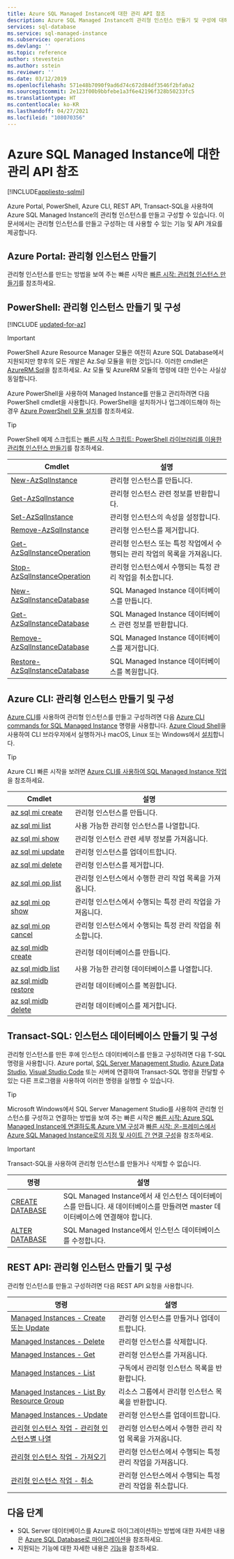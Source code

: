 ```yaml
---
title: Azure SQL Managed Instance에 대한 관리 API 참조
description: Azure SQL Managed Instance의 관리형 인스턴스 만들기 및 구성에 대해 알아봅니다.
services: sql-database
ms.service: sql-managed-instance
ms.subservice: operations
ms.devlang: ''
ms.topic: reference
author: stevestein
ms.author: sstein
ms.reviewer: ''
ms.date: 03/12/2019
ms.openlocfilehash: 571e48b7090f9ad6d74c672d84df3546f2bfa0a2
ms.sourcegitcommit: 2e123f00b9bbfebe1a3f6e42196f328b50233fc5
ms.translationtype: HT
ms.contentlocale: ko-KR
ms.lasthandoff: 04/27/2021
ms.locfileid: "108070356"
---
```

# <a name="managed-api-reference-for-azure-sql-managed-instance"></a>Azure SQL Managed Instance에 대한 관리 API 참조
[!INCLUDE[appliesto-sqlmi](../includes/appliesto-sqlmi.md)]

Azure Portal, PowerShell, Azure CLI, REST API, Transact-SQL을 사용하여 Azure SQL Managed Instance의 관리형 인스턴스를 만들고 구성할 수 있습니다. 이 문서에서는 관리형 인스턴스를 만들고 구성하는 데 사용할 수 있는 기능 및 API 개요를 제공합니다.

## <a name="azure-portal-create-a-managed-instance"></a>Azure Portal: 관리형 인스턴스 만들기

관리형 인스턴스를 만드는 방법을 보여 주는 빠른 시작은 [빠른 시작: 관리형 인스턴스 만들기](instance-create-quickstart.md)를 참조하세요.

## <a name="powershell-create-and-configure-managed-instances"></a>PowerShell: 관리형 인스턴스 만들기 및 구성

[!INCLUDE [updated-for-az](../../../includes/updated-for-az.md)]
> [!IMPORTANT]
> PowerShell Azure Resource Manager 모듈은 여전히 Azure SQL Database에서 지원되지만 향후의 모든 개발은 Az.Sql 모듈을 위한 것입니다. 이러한 cmdlet은 [AzureRM.Sql](/powershell/module/AzureRM.Sql/)을 참조하세요. Az 모듈 및 AzureRM 모듈의 명령에 대한 인수는 사실상 동일합니다.

Azure PowerShell을 사용하여 Managed Instance를 만들고 관리하려면 다음 PowerShell cmdlet을 사용합니다. PowerShell을 설치하거나 업그레이드해야 하는 경우 [Azure PowerShell 모듈 설치](/powershell/azure/install-az-ps)를 참조하세요.

> [!TIP]
> PowerShell 예제 스크립트는 [빠른 시작 스크립트: PowerShell 라이브러리를 이용한 관리형 인스턴스 만들기](/archive/blogs/sqlserverstorageengine/quick-start-script-create-azure-sql-managed-instance-using-powershell)를 참조하세요.

| Cmdlet | 설명 |
| --- | --- |
|[New-AzSqlInstance](/powershell/module/az.sql/new-azsqlinstance)|관리형 인스턴스를 만듭니다. |
|[Get-AzSqlInstance](/powershell/module/az.sql/get-azsqlinstance)|관리형 인스턴스 관련 정보를 반환합니다.|
|[Set-AzSqlInstance](/powershell/module/az.sql/set-azsqlinstance)|관리형 인스턴스의 속성을 설정합니다.|
|[Remove-AzSqlInstance](/powershell/module/az.sql/remove-azsqlinstance)|관리형 인스턴스를 제거합니다.|
|[Get-AzSqlInstanceOperation](/powershell/module/az.sql/get-azsqlinstanceoperation)|관리형 인스턴스 또는 특정 작업에서 수행되는 관리 작업의 목록을 가져옵니다.|
|[Stop-AzSqlInstanceOperation](/powershell/module/az.sql/stop-azsqlinstanceoperation)|관리형 인스턴스에서 수행되는 특정 관리 작업을 취소합니다.|
|[New-AzSqlInstanceDatabase](/powershell/module/az.sql/new-azsqlinstancedatabase)|SQL Managed Instance 데이터베이스를 만듭니다.|
|[Get-AzSqlInstanceDatabase](/powershell/module/az.sql/get-azsqlinstancedatabase)|SQL Managed Instance 데이터베이스 관련 정보를 반환합니다.|
|[Remove-AzSqlInstanceDatabase](/powershell/module/az.sql/remove-azsqlinstancedatabase)|SQL Managed Instance 데이터베이스를 제거합니다.|
|[Restore-AzSqlInstanceDatabase](/powershell/module/az.sql/restore-azsqlinstancedatabase)|SQL Managed Instance 데이터베이스를 복원합니다.|

## <a name="azure-cli-create-and-configure-managed-instances"></a>Azure CLI: 관리형 인스턴스 만들기 및 구성

[Azure CLI](/cli/azure)를 사용하여 관리형 인스턴스를 만들고 구성하려면 다음 [Azure CLI commands for SQL Managed Instance](/cli/azure/sql/mi) 명령을 사용합니다. [Azure Cloud Shell](../../cloud-shell/overview.md)을 사용하여 CLI 브라우저에서 실행하거나 macOS, Linux 또는 Windows에서 [설치](/cli/azure/install-azure-cli)합니다.

> [!TIP]
> Azure CLI 빠른 시작을 보려면 [Azure CLI를 사용하여 SQL Managed Instance 작업](https://medium.com/azure-sqldb-managed-instance/working-with-sql-managed-instance-using-azure-cli-611795fe0b44)을 참조하세요.

| Cmdlet | 설명 |
| --- | --- |
|[az sql mi create](/cli/azure/sql/mi#az_sql_mi_create) |관리형 인스턴스를 만듭니다.|
|[az sql mi list](/cli/azure/sql/mi#az_sql_mi_list)|사용 가능한 관리형 인스턴스를 나열합니다.|
|[az sql mi show](/cli/azure/sql/mi#az_sql_mi_show)|관리형 인스턴스 관련 세부 정보를 가져옵니다.|
|[az sql mi update](/cli/azure/sql/mi#az_sql_mi_update)|관리형 인스턴스를 업데이트합니다.|
|[az sql mi delete](/cli/azure/sql/mi#az_sql_mi_delete)|관리형 인스턴스를 제거합니다.|
|[az sql mi op list](/cli/azure/sql/mi/op#az_sql_mi_op_list)|관리형 인스턴스에서 수행한 관리 작업 목록을 가져옵니다.|
|[az sql mi op show](/cli/azure/sql/mi/op#az_sql_mi_op_show)|관리형 인스턴스에서 수행되는 특정 관리 작업을 가져옵니다.|
|[az sql mi op cancel](/cli/azure/sql/mi/op#az_sql_mi_op_cancel)|관리형 인스턴스에서 수행되는 특정 관리 작업을 취소합니다.|
|[az sql midb create](/cli/azure/sql/midb#az_sql_midb_create) |관리형 데이터베이스를 만듭니다.|
|[az sql midb list](/cli/azure/sql/midb#az_sql_midb_list)|사용 가능한 관리형 데이터베이스를 나열합니다.|
|[az sql midb restore](/cli/azure/sql/midb#az_sql_midb_restore)|관리형 데이터베이스를 복원합니다.|
|[az sql midb delete](/cli/azure/sql/midb#az_sql_midb_delete)|관리형 데이터베이스를 제거합니다.|

## <a name="transact-sql-create-and-configure-instance-databases"></a>Transact-SQL: 인스턴스 데이터베이스 만들기 및 구성

관리형 인스턴스를 만든 후에 인스턴스 데이터베이스를 만들고 구성하려면 다음 T-SQL 명령을 사용합니다. Azure portal, [SQL Server Management Studio](/sql/ssms/use-sql-server-management-studio), [Azure Data Studio](/sql/azure-data-studio/what-is), [Visual Studio Code](https://code.visualstudio.com/docs) 또는 서버에 연결하여 Transact-SQL 명령을 전달할 수 있는 다른 프로그램을 사용하여 이러한 명령을 실행할 수 있습니다.

> [!TIP]
> Microsoft Windows에서 SQL Server Management Studio를 사용하여 관리형 인스턴스를 구성하고 연결하는 방법을 보여 주는 빠른 시작은 [빠른 시작: Azure SQL Managed Instance에 연결하도록 Azure VM 구성](connect-vm-instance-configure.md)과 [빠른 시작: 온-프레미스에서 Azure SQL Managed Instance로의 지점 및 사이트 간 연결 구성](point-to-site-p2s-configure.md)을 참조하세요.

> [!IMPORTANT]
> Transact-SQL을 사용하여 관리형 인스턴스를 만들거나 삭제할 수 없습니다.

| 명령 | 설명 |
| --- | --- |
|[CREATE DATABASE](/sql/t-sql/statements/create-database-transact-sql?preserve-view=true&view=azuresqldb-mi-current)|SQL Managed Instance에서 새 인스턴스 데이터베이스를 만듭니다. 새 데이터베이스를 만들려면 master 데이터베이스에 연결해야 합니다.|
| [ALTER DATABASE](/sql/t-sql/statements/alter-database-transact-sql?preserve-view=true&view=azuresqldb-mi-current) |SQL Managed Instance에서 인스턴스 데이터베이스를 수정합니다.|

## <a name="rest-api-create-and-configure-managed-instances"></a>REST API: 관리형 인스턴스 만들기 및 구성

관리형 인스턴스를 만들고 구성하려면 다음 REST API 요청을 사용합니다.

| 명령 | 설명 |
| --- | --- |
|[Managed Instances - Create 또는 Update](/rest/api/sql/managedinstances/createorupdate)|관리형 인스턴스를 만들거나 업데이트합니다.|
|[Managed Instances - Delete](/rest/api/sql/managedinstances/delete)|관리형 인스턴스를 삭제합니다.|
|[Managed Instances - Get](/rest/api/sql/managedinstances/get)|관리형 인스턴스를 가져옵니다.|
|[Managed Instances - List](/rest/api/sql/managedinstances/list)|구독에서 관리형 인스턴스 목록을 반환합니다.|
|[Managed Instances - List By Resource Group](/rest/api/sql/managedinstances/listbyresourcegroup)|리소스 그룹에서 관리형 인스턴스 목록을 반환합니다.|
|[Managed Instances - Update](/rest/api/sql/managedinstances/update)|관리형 인스턴스를 업데이트합니다.|
|[관리형 인스턴스 작업 - 관리형 인스턴스별 나열](/rest/api/sql/managedinstanceoperations/listbymanagedinstance)|관리형 인스턴스에서 수행한 관리 작업 목록을 가져옵니다.|
|[관리형 인스턴스 작업 - 가져오기](/rest/api/sql/managedinstanceoperations/get)|관리형 인스턴스에서 수행되는 특정 관리 작업을 가져옵니다.|
|[관리형 인스턴스 작업 - 취소](/rest/api/sql/managedinstanceoperations/cancel)|관리형 인스턴스에서 수행되는 특정 관리 작업을 취소합니다.|

## <a name="next-steps"></a>다음 단계

- SQL Server 데이터베이스를 Azure로 마이그레이션하는 방법에 대한 자세한 내용은 [Azure SQL Database로 마이그레이션](../database/migrate-to-database-from-sql-server.md)을 참조하세요.
- 지원되는 기능에 대한 자세한 내용은 [기능](../database/features-comparison.md)을 참조하세요.